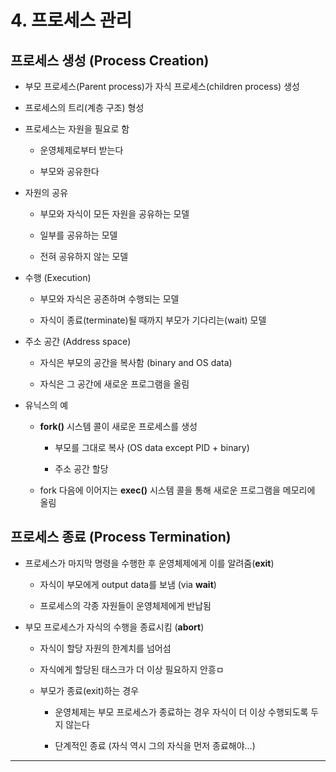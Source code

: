 # 4. 프로세스 관리

## 프로세스 생성 (Process Creation)

- 부모 프로세스(Parent process)가 자식 프로세스(children process) 생성

- 프로세스의 트리(계층 구조) 형성

- 프로세스는 자원을 필요로 함
  
  - 운영체제로부터 받는다
  
  - 부모와 공유한다

- 자원의 공유
  
  - 부모와 자식이 모든 자원을 공유하는 모델
  
  - 일부를 공유하는 모델
  
  - 전혀 공유하지 않는 모델

- 수행 (Execution)
  
  - 부모와 자식은 공존하며 수행되는 모델
  
  - 자식이 종료(terminate)될 때까지 부모가 기다리는(wait) 모델

- 주소 공간 (Address space)
  
  - 자식은 부모의 공간을 복사함 (binary and OS data)
  
  - 자식은 그 공간에 새로운 프로그램을 올림

- 유닉스의 예
  
  - **fork()** 시스템 콜이 새로운 프로세스를 생성
    
    - 부모를 그대로 복사 (OS data except PID + binary)
    
    - 주소 공간 할당
  
  - fork 다음에 이어지는 **exec()** 시스템 콜을 통해 새로운 프로그램을 메모리에 올림

## 프로세스 종료 (Process Termination)

- 프로세스가 마지막 명령을 수행한 후 운영체제에게 이를 알려줌(**exit**)
  
  - 자식이 부모에게 output data를 보냄 (via **wait**)
  
  - 프로세스의 각종 자원들이 운영체제에게 반납됨

- 부모 프로세스가 자식의 수행을 종료시킴 (**abort**)
  
  - 자식이 할당 자원의 한계치를 넘어섬
  
  - 자식에게 할당된 태스크가 더 이상 필요하지 안흥ㅁ
  
  - 부모가 종료(exit)하는 경우
    
    - 운영체제는 부모 프로세스가 종료하는 경우 자식이 더 이상 수행되도록 두지 않는다
    
    - 단계적인 종료 (자식 역시 그의 자식을 먼저 종료해야...)

---
